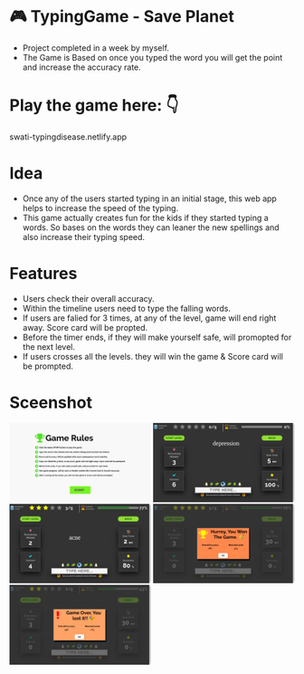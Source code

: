 #  :video_game: TypingGame -  Save Planet

* Project completed in a week by myself.
* The Game is Based on once you typed the word you will get the point and increase the accuracy rate. 

# Play the game here: :point_down:
swati-typingdisease.netlify.app

# Idea

* Once any of the users started typing in an initial stage, this web app helps to increase the speed of the typing.
* This game actually creates fun for the kids if they started typing a words. So bases on the words they can leaner the new spellings and also increase their typing speed.

# Features 

* Users check their overall accuracy.
* Within the timeline users need to type the falling words.
* If users are falied for 3 times, at any of the level, game will end right away. Score card will be propted.
* Before the timer ends, if they will make yourself safe, will promopted for the next level.
* If users crosses all the levels. they will win the game & Score card will be prompted.


# Sceenshot

<img src="images/image1.png" width="250" style="max-width:100%;"> <img src="images/image2.png" width="250px" style="max-width:100%;"> 
<img src="images/image3.png" width="250px" style="max-width:100%;"> <img src="images/image4.png" width="250px" style="max-width:100%;"> 
<img src="images/image5.png" width="250px" style="max-width:100%;">





